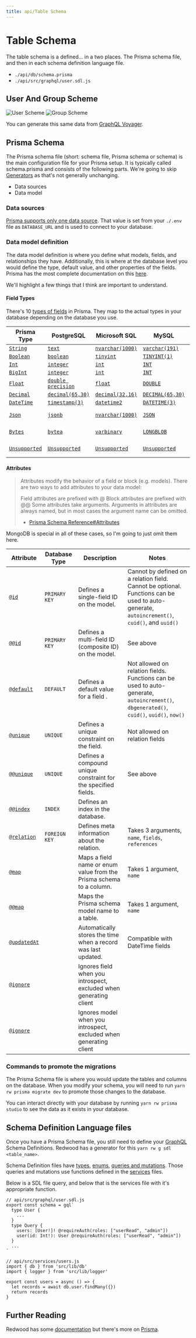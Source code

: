```yaml
---
title: api/Table Schema
---
```


# Table Schema

The table schema is a defined... in a two places. The Prisma schema file, and then in each schema definition language file.

- `./api/db/schema.prisma`
- `./api/src/graphql/user.sdl.js`


## User And Group Scheme

![User Scheme](/images/scheme-user.png)
![Group Scheme](/images/scheme-group.png)

You can generate this same data from [GraphQL Voyager](https://apis.guru/graphql-voyager/).
## Prisma Schema

The Prisma schema file (short: schema file, Prisma schema or schema) is the main configuration file for your Prisma setup. It is typically called schema.prisma and consists of the following parts. We're going to skip [Generators](https://www.prisma.io/docs/concepts/components/prisma-schema/generators) as that's not generally unchanging.

- Data sources
- Data model

### Data sources

[Prisma supports only one data source](https://www.prisma.io/docs/concepts/components/prisma-schema/data-sources/). That value is set from your `./.env` file as `DATABASE_URL` and is used to connect to your database.

### Data model definition

The data model definition is where you define what models, fields, and relationships they have. Additionally, this is where at the database level you would define the type, default value, and other properties of the fields. Prisma has the most complete documentation on this [here](https://www.prisma.io/docs/concepts/components/prisma-schema/data-model).

We'll highlight a few things that I think are important to understand.

#### Field Types

There's 10 [types of fields](https://www.prisma.io/docs/reference/api-reference/prisma-schema-reference#model-fields) in Prisma. They map to the actual types in your database depending on the database you use.

| Prisma Type             | PostgreSQL                  | Microsoft SQL               | MySQL                      | MongoDB                  | SQLite                   |
| ----------------------- | --------------------------- | --------------------------- | -------------------------- | ------------------------ | ------------------------ |
| [`String`][pr-str]      | [`text`][ps-str]            | [`nvarchar(1000)`][ms-str]  | [`varchar(191)`][my-str]   | [`String`][mo-str]       | [`TEXT`][sl-str]         |
| [`Boolean`][pr-bool]    | [`boolean`][ps-bool]        | [`tinyint`][ms-bool]        | [`TINYINT(1)`][my-bool]    | [`Bool`][mo-bool]        | [`INTEGER`][sl-bool]     |
| [`Int`][pr-int]         | [`integer`][ps-int]         | [`int`][ms-int]             | [`INT`][my-int]            | [`Int`][mo-int]          | [`INTEGER`][sl-int]      |
| [`BigInt`][pr-bigint]   | [`integer`][ps-bigint]      | [`int`][ms-bigint]          | [`INT`][my-bigint]         | [`Long`][mo-bigint]      | [`INTEGER`][sl-bigint]   |
| [`Float`][pr-fl]        | [`double precision`][ps-fl] | [`float`][ms-fl]            | [`DOUBLE`][my-fl]          | [`Double`][mo-fl]        | [`REAL`][sl-fl]          |
| [`Decimal`][pr-dec]     | [`decimal(65,30)`][ps-dec]  | [`decimal(32,16)`][ms-dec]  | [`DECIMAL(65,30)`][my-dec] | [`Decimal`][mo-dec]      | [`DECIMAL`][sl-dec]      |
| [`DateTime`][pr-dt]     | [`timestamp(3)`][ps-dt]     | [`datetime2`][ms-dt]        | [`DATETIME(3)`][my-dt]     | [`Timestamp`][mo-dt]     | [`NUMERIC`][sl-dt]       |
| [`Json`][pr-json]       | [`jsonb`][ps-json]          | [`nvarchar(1000)`][ms-json] | [`JSON`][my-json]          | [`BSON Object`][mo-json] | [Not supported][sl-json] |
| [`Bytes`][pr-byte]      | [`bytea`][ps-byte]          | [`varbinary`][ms-byte]      | [`LONGBLOB`][my-byte]      | [`BinData`][mo-byte]     | [Not supported][sl-byte] |
| [`Unsupported`][pr-uns] | [`Unsupported`][ps-uns]     | [`Unsupported`][ms-uns]     | [`Unsupported`][my-uns]    | [Not supported][mo-uns]  | [`Unsupported`][sl-uns]  |

#### Attributes

> Attributes modify the behavior of a field or block (e.g. models). There are two ways to add attributes to your data model:
>
> Field attributes are prefixed with @
> Block attributes are prefixed with @@
> Some attributes take arguments. Arguments in attributes are always named, but in most cases the argument name can be omitted.
>
> - [Prisma Schema Reference#Attributes](https://www.prisma.io/docs/reference/api-reference/prisma-schema-reference#attributes)

MongoDB is special in all of these cases, so I'm going to just omit them here.

| Attribute                     | Database Type | Description                                                         | Notes                                                                                                                                                |
| ----------------------------- | ------------- | ------------------------------------------------------------------- | ---------------------------------------------------------------------------------------------------------------------------------------------------- |
| [`@id`][pr-@id]               | `PRIMARY KEY` | Defines a single-field ID on the model.                             | Cannot by defined on a relation field. Cannot be optional. Functions can be used to auto-generate, `autoincrement()`, `cuid()`, and `uuid()` |
| [`@@id`][pr-@@id]             | `PRIMARY KEY` | Defines a multi-field ID (composite ID) on the model.               | See above                                                                                                                                            |
| [`@default`][pr-@default]     | `DEFAULT`     | Defines a default value for a field .                               | Not allowed on relation fields. Functions can be used to auto-generate, `autoincrement()`, `dbgenerated()`, `cuid()`, `uuid()`, `now()`          |
| [`@unique`][pr-@unique]       | `UNIQUE`      | Defines a unique constraint on the field.                           | Not allowed on relation fields                                                                                                                       |
| [`@@unique`][pr-@@unique]     | `UNIQUE`      | Defines a compound unique constraint for the specified fields.      | See above                                                                                                                                            |
| [`@@index`][pr-@@index]       | `INDEX`       | Defines an index in the database.                                   |                                                                                                                                                      |
| [`@relation`][pr-@relation]   | `FOREIGN KEY` | Defines meta information about the relation.                        | Takes 3 arguments, `name`, `fields`, `references`                                                                                                    |
| [`@map`][pr-@map]             |               | Maps a field name or enum value from the Prisma schema to a column. | Takes 1 argument, `name`                                                                                                                             |
| [`@@map`][pr-@@map]           |               | Maps the Prisma schema model name to a table.                       | Takes 1 argument, `name`                                                                                                                             |
| [`@updatedAt`][pr-@updatedat] |               | Automatically stores the time when a record was last updated.       | Compatible with DateTime fields                                                                                                                      |
| [`@ignore`][pr-@ignore]       |               | Ignores field when you introspect, excluded when generating client  |                                                                                                                                                      |
| [`@ignore`][pr-@@ignore]      |               | Ignores model when you introspect, excluded when generating client  |                                                                                                                                                      |

### Commands to promote the migrations

The Prisma Schema file is where you would update the tables and columns on the database. When you modify your schema, you will need to run `yarn rw prisma migrate dev` to promote those changes to the database.

You can interact directly with your database by running `yarn rw prisma studio` to see the data as it exists in your database.

## Schema Definition Language files

Once you have a Prisma Schema file, you still need to define your [GraphQL](/docs/api/graphql) Schema Definitions.  Redwood has a generator for this `yarn rw g sdl <table_name>`.

Schema Definition files have [types](https://graphql.org/learn/schema/#object-types-and-fields), [enums](https://graphql.org/learn/schema/#enumeration-types), [queries and mutations](https://www.apollographql.com/blog/graphql/basics/mutation-vs-query-when-to-use-graphql-mutation/). Those queries and mutations use functions defined in the [services](/docs/api/services) files.

Below is a SDL file query, and below that is the services file with it's appropriate function.

```js/6/
// api/src/graphql/user.sdl.js
export const schema = gql`
  type User {
    ...
  }
  type Query {
    users: [User!]! @requireAuth(roles: ["userRead", "admin"])
    user(id: Int!): User @requireAuth(roles: ["userRead", "admin"])
  }
  ...
`
```

```js/4/
// api/src/services/users.js
import { db } from 'src/lib/db'
import { logger } from 'src/lib/logger'

export const users = async () => {
  let records = await db.user.findMany({})
  return records
}
```

## Further Reading
Redwood has some [documentation](https://redwoodjs.com/docs/deploy.html#3-prisma-and-database) but there's more on [Prisma](https://www.prisma.io/docs/concepts/components/prisma-schema).

  [pr-@id]: https://prisma.io/docs/reference/api-reference/prisma-schema-reference#id
  [pr-@@id]: https://prisma.io/docs/reference/api-reference/prisma-schema-reference#id-1
  [pr-@default]: https://prisma.io/docs/reference/api-reference/prisma-schema-reference#default
  [pr-@unique]: https://prisma.io/docs/reference/api-reference/prisma-schema-reference#unique
  [pr-@@unique]: https://prisma.io/docs/reference/api-reference/prisma-schema-reference#unique-1
  [pr-@@index]: https://prisma.io/docs/reference/api-reference/prisma-schema-reference#index
  [pr-@relation]: https://prisma.io/docs/reference/api-reference/prisma-schema-reference#relation
  [pr-@map]: https://prisma.io/docs/reference/api-reference/prisma-schema-reference#map
  [pr-@@map]: https://prisma.io/docs/reference/api-reference/prisma-schema-reference#map-1
  [pr-@updatedat]: https://prisma.io/docs/reference/api-reference/prisma-schema-reference#updatedat
  [pr-@ignore]: https://prisma.io/docs/reference/api-reference/prisma-schema-reference#ignore
  [pr-@@ignore]: https://prisma.io/docs/reference/api-reference/prisma-schema-reference#ignore-1
  
  [pr-str]: https://www.prisma.io/docs/reference/api-reference/prisma-schema-reference#string
  [pr-bool]: https://www.prisma.io/docs/reference/api-reference/prisma-schema-reference#boolean
  [pr-int]: https://www.prisma.io/docs/reference/api-reference/prisma-schema-reference#int
  [pr-bigint]: https://www.prisma.io/docs/reference/api-reference/prisma-schema-reference#bigint
  [pr-fl]: https://www.prisma.io/docs/reference/api-reference/prisma-schema-reference#float
  [pr-dec]: https://www.prisma.io/docs/reference/api-reference/prisma-schema-reference#decimal
  [pr-dt]: https://www.prisma.io/docs/reference/api-reference/prisma-schema-reference#datetime
  [pr-json]: https://www.prisma.io/docs/reference/api-reference/prisma-schema-reference#json
  [pr-byte]: https://www.prisma.io/docs/reference/api-reference/prisma-schema-reference#bytes
  [pr-uns]: https://www.prisma.io/docs/reference/api-reference/prisma-schema-reference#unsupported
  [ps-str]: https://www.postgresql.org/docs/9.1/datatype-character.html
  [ps-bool]: https://www.postgresql.org/docs/9.5/datatype-boolean.html
  [ps-int]: https://www.postgresql.org/docs/9.1/datatype-numeric.html
  [ps-bigint]: https://www.postgresql.org/docs/9.1/datatype-numeric.html
  [ps-fl]: https://www.postgresql.org/docs/9.1/datatype-numeric.html
  [ps-dec]: https://www.postgresql.org/docs/9.1/datatype-numeric.html
  [ps-dt]: https://www.postgresql.org/docs/9.1/datatype-datetime.html
  [ps-json]: https://www.postgresql.org/docs/current/datatype-json.html
  [ps-byte]: https://www.postgresql.org/docs/9.1/datatype-binary.html
  [ps-uns]: https://www.prisma.io/docs/reference/api-reference/prisma-schema-reference#unsupported
  [ms-str]: https://docs.microsoft.com/en-us/sql/t-sql/data-types/nchar-and-nvarchar-transact-sql?view=sql-server-ver15
  [ms-bool]: https://docs.microsoft.com/en-us/sql/t-sql/data-types/int-bigint-smallint-and-tinyint-transact-sql?view=sql-server-ver15
  [ms-int]: https://docs.microsoft.com/en-us/sql/t-sql/data-types/int-bigint-smallint-and-tinyint-transact-sql?view=sql-server-ver15
  [ms-bigint]: https://docs.microsoft.com/en-us/sql/t-sql/data-types/int-bigint-smallint-and-tinyint-transact-sql?view=sql-server-ver15
  [ms-fl]: https://docs.microsoft.com/en-us/sql/t-sql/data-types/float-and-real-transact-sql?view=sql-server-ver15
  [ms-dec]: https://docs.microsoft.com/en-us/sql/t-sql/data-types/decimal-and-numeric-transact-sql?view=sql-server-ver15
  [ms-dt]: https://docs.microsoft.com/en-us/sql/t-sql/data-types/datetime2-transact-sql?view=sql-server-ver15
  [ms-json]: https://docs.microsoft.com/en-us/sql/t-sql/data-types/nchar-and-nvarchar-transact-sql?view=sql-server-ver15
  [ms-byte]: https://docs.microsoft.com/en-us/sql/t-sql/data-types/binary-and-varbinary-transact-sql?view=sql-server-ver15
  [ms-uns]: https://www.prisma.io/docs/reference/api-reference/prisma-schema-reference#unsupported
  [my-str]: https://dev.mysql.com/doc/refman/8.0/en/char.html
  [my-bool]: https://dev.mysql.com/doc/refman/5.7/en/integer-types.html
  [my-int]: https://dev.mysql.com/doc/refman/5.7/en/integer-types.html
  [my-bigint]: https://dev.mysql.com/doc/refman/5.7/en/integer-types.html
  [my-fl]: https://dev.mysql.com/doc/refman/8.0/en/floating-point-types.html
  [my-dec]: https://dev.mysql.com/doc/refman/5.7/en/precision-math-decimal-characteristics.html
  [my-dt]: https://dev.mysql.com/doc/refman/5.7/en/date-and-time-types.html
  [my-json]: https://dev.mysql.com/doc/refman/5.7/en/json.html
  [my-byte]: https://dev.mysql.com/doc/refman/8.0/en/blob.html
  [my-uns]: https://www.prisma.io/docs/reference/api-reference/prisma-schema-reference#unsupported
  [mo-str]: https://docs.mongodb.com/manual/reference/operator/query/type/#available-types
  [mo-bool]: https://docs.mongodb.com/manual/reference/operator/query/type/#available-types
  [mo-int]: https://docs.mongodb.com/manual/reference/operator/query/type/#available-types
  [mo-bigint]: https://docs.mongodb.com/manual/reference/operator/query/type/#available-types
  [mo-fl]: https://docs.mongodb.com/manual/reference/operator/query/type/#available-types
  [mo-dec]: https://docs.mongodb.com/manual/reference/operator/query/type/#available-types
  [mo-dt]: https://docs.mongodb.com/manual/reference/operator/query/type/#available-types
  [mo-json]: https://docs.mongodb.com/manual/reference/mongodb-extended-json/
  [mo-byte]: https://docs.mongodb.com/manual/reference/operator/query/type/#available-types
  [mo-uns]: https://www.prisma.io/docs/reference/api-reference/prisma-schema-reference#unsupported
  [sl-str]: https://sqlite.org/datatype3.html
  [sl-bool]: https://sqlite.org/datatype3.html
  [sl-int]: https://sqlite.org/datatype3.html
  [sl-bigint]: https://sqlite.org/datatype3.html
  [sl-fl]: https://sqlite.org/datatype3.html
  [sl-dec]: https://sqlite.org/datatype3.html
  [sl-dt]: https://sqlite.org/datatype3.html
  [sl-json]: https://www.prisma.io/docs/reference/api-reference/prisma-schema-reference#json
  [sl-byte]: https://www.prisma.io/docs/reference/api-reference/prisma-schema-reference#bytes
  [sl-uns]: https://www.prisma.io/docs/reference/api-reference/prisma-schema-reference#unsupported
  